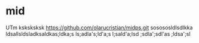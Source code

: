 # mid
UTm ksksksksk
https://github.com/olarucristian/midps.git
sosososldlsdlkka\
ldsallsldsladksaldkas;ldka;s
ls;adla's;ld'a;s
l;sald'a;lsd
;sdla';sdl'as
;ldsa';sl
